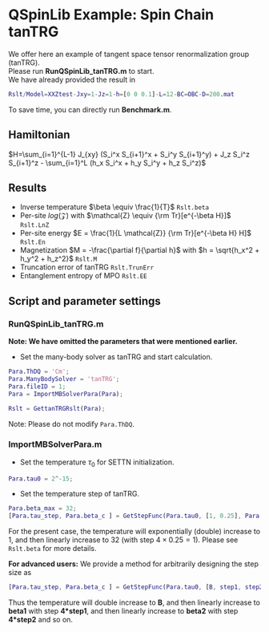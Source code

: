 # QSpinLib Example\: Spin Chain tanTRG
We offer here an example of tangent space tensor renormalization group (tanTRG). \
Please run **RunQSpinLib_tanTRG.m** to start. \
We have already provided the result in
```matlab
Rslt/Model=XXZtest-Jxy=1-Jz=1-h=[0 0 0.1]-L=12-BC=OBC-D=200.mat
```
To save time, you can directly run **Benchmark.m**.


## Hamiltonian ##
$H=\sum_{i=1}^{L-1} J_{xy} (S_i^x S_{i+1}^x + S_i^y S_{i+1}^y) + J_z S_i^z S_{i+1}^z - \sum_{i=1}^L (h_x S_i^x + h_y S_i^y + h_z S_i^z)$

## Results ##
* Inverse temperature $\beta \equiv \frac{1}{T}$ ```Rslt.beta```
* Per-site $log(\mathcal{Z})$ with $\mathcal{Z} \equiv {\rm Tr}[e^{-\beta H}]$ ```Rslt.LnZ```
* Per-site energy $E = \frac{1}{L \mathcal{Z}} {\rm Tr}[e^{-\beta H} H]$ ```Rslt.En```
* Magnetization $M = -\frac{\partial f}{\partial h}$ with $h = \sqrt{h_x^2 + h_y^2 + h_z^2}$ ```Rslt.M```
* Truncation error of tanTRG ```Rslt.TrunErr```
* Entanglement entropy of MPO ```Rslt.EE```
  
## Script and parameter settings ##

### RunQSpinLib_tanTRG.m ###
**Note: We have omitted the parameters that were mentioned earlier.**
* Set the many-body solver as tanTRG and start calculation.
```matlab
Para.ThDQ = 'Cm';
Para.ManyBodySolver = 'tanTRG';
Para.fileID = 1;
Para = ImportMBSolverPara(Para);

Rslt = GettanTRGRslt(Para);
```
Note: Please do not modify ```Para.ThDQ```.

### ImportMBSolverPara.m ###
* Set the temperature $\tau_0$ for SETTN initialization.
```matlab
Para.tau0 = 2^-15;
```

* Set the temperature step of tanTRG.
```matlab
Para.beta_max = 32;
[Para.tau_step, Para.beta_c ] = GetStepFunc(Para.tau0, [1, 0.25], Para.beta_max);
```
For the present case, the temperature will exponentially (double) increase to 1, and then linearly increase to 32 (with step $4\times0.25=1$). 
Please see ```Rslt.beta``` for more details. 

**For advanced users:**
We provide a method for arbitrarily designing the step size as
```matlab
[Para.tau_step, Para.beta_c ] = GetStepFunc(Para.tau0, [B, step1, step2, ..., stepN], [beta1, beta2, ..., beta_max]);
```
Thus the temperature will double increase to **B**, and then linearly increase to **beta1** with step **4*step1**, 
and then linearly increase to **beta2** with step **4*step2** and so on.
